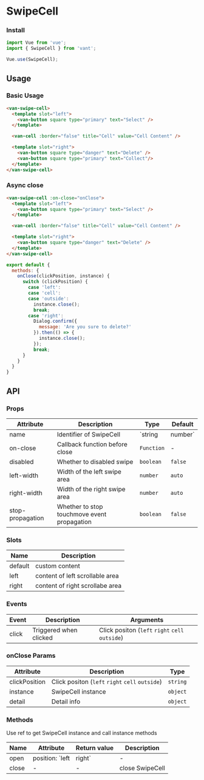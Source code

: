 # SwipeCell

### Install

``` javascript
import Vue from 'vue';
import { SwipeCell } from 'vant';

Vue.use(SwipeCell);
```

## Usage

### Basic Usage

```html
<van-swipe-cell>
  <template slot="left">
    <van-button square type="primary" text="Select" />
  </template>

  <van-cell :border="false" title="Cell" value="Cell Content" />

  <template slot="right">
    <van-button square type="danger" text="Delete" />
    <van-button square type="primary" text="Collect"/>
  </template>
</van-swipe-cell>
```

### Async close

```html
<van-swipe-cell :on-close="onClose">
  <template slot="left">
    <van-button square type="primary" text="Select" />
  </template>

  <van-cell :border="false" title="Cell" value="Cell Content" />

  <template slot="right">
    <van-button square type="danger" text="Delete" />
  </template>
</van-swipe-cell>
```

```js
export default {
  methods: {
    onClose(clickPosition, instance) {
      switch (clickPosition) {
        case 'left':
        case 'cell':
        case 'outside':
          instance.close();
          break;
        case 'right':
          Dialog.confirm({
            message: 'Are you sure to delete?'
          }).then(() => {
            instance.close();
          });
          break;
      }
    }
  }
}
```

## API

### Props

| Attribute | Description | Type | Default |
|------|------|------|------|
| name | Identifier of SwipeCell | `string | number` | - |
| on-close | Callback function before close | `Function` | - |
| disabled | Whether to disabled swipe | `boolean` | `false` |
| left-width | Width of the left swipe area | `number` | `auto` |
| right-width | Width of the right swipe area | `number` | `auto` |
| stop-propagation | Whether to stop touchmove event propagation | `boolean` | `false` |

### Slots

| Name | Description |
|------|------|
| default | custom content |
| left | content of left scrollable area |
| right | content of right scrollabe area |

### Events

| Event | Description | Arguments |
|------|------|------|
| click | Triggered when clicked | Click positon (`left` `right` `cell` `outside`) |

### onClose Params

| Attribute | Description | Type |
|------|------|------|
| clickPosition | Click positon (`left` `right` `cell` `outside`) | `string` |
| instance | SwipeCell instance | `object` |
| detail | Detail info | `object` |

### Methods

Use ref to get SwipeCell instance and call instance methods

| Name | Attribute | Return value | Description |
|------|------|------|------|
| open | position: `left | right` | - | open SwipeCell |
| close | - | - | close SwipeCell |
